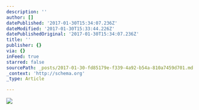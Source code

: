```yaml
---
description: ''
author: []
datePublished: '2017-01-30T15:34:07.236Z'
dateModified: '2017-01-30T15:33:44.226Z'
datePublishedOriginal: '2017-01-30T15:34:07.236Z'
title: ''
publisher: {}
via: {}
inFeed: true
starred: false
sourcePath: _posts/2017-01-30-fd85179e-f339-4a92-b54a-810a7459d701.md
_context: 'http://schema.org'
_type: Article

---
```

![](https://the-grid-user-content.s3-us-west-2.amazonaws.com/461a98e4-08e2-4415-997a-22877b2ae263.gif)
